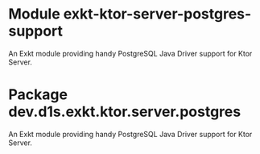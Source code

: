 # Module exkt-ktor-server-postgres-support
An Exkt module providing handy PostgreSQL Java Driver support for Ktor Server.

# Package dev.d1s.exkt.ktor.server.postgres
An Exkt module providing handy PostgreSQL Java Driver support for Ktor Server.